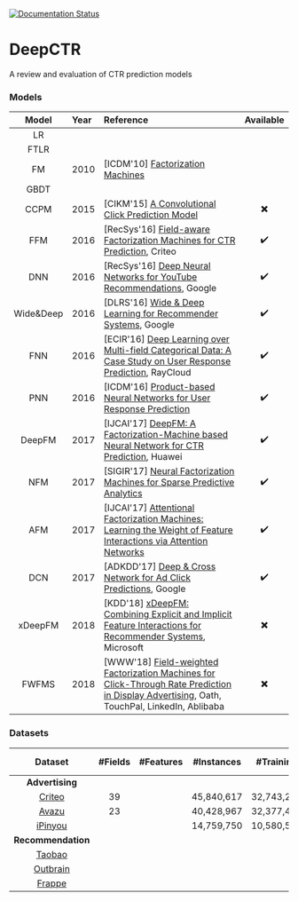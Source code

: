 [![Documentation Status](https://readthedocs.org/projects/deepctr/badge/?version=latest)](https://deepctr.readthedocs.io/en/latest/?badge=latest)

# DeepCTR
A review and evaluation of CTR prediction models

### Models
| Model | Year | Reference | Available | 
| :-----: | :-------|:------------|:----------:|
| LR | |||
| FTLR ||||
| FM |2010 |[ICDM'10] [Factorization Machines](https://www.csie.ntu.edu.tw/~b97053/paper/Rendle2010FM.pdf)||
| GBDT ||||
| CCPM |2015| [CIKM'15] [A Convolutional Click Prediction Model](http://www.escience.cn/system/download/73676) | :heavy_multiplication_x: |
| FFM | 2016 | [RecSys'16] [Field-aware Factorization Machines for CTR Prediction](https://dl.acm.org/citation.cfm?id=2959134), Criteo |:heavy_check_mark: |
| DNN | 2016 | [RecSys'16] [Deep Neural Networks for YouTube Recommendations](http://art.yale.edu/file_columns/0001/1132/covington.pdf), Google |:heavy_check_mark: |
| Wide&Deep | 2016 | [DLRS'16] [Wide & Deep Learning for Recommender Systems](https://arxiv.org/pdf/1606.07792.pdf), Google |:heavy_check_mark: |
| FNN |2016 | [ECIR'16] [Deep Learning over Multi-field Categorical Data: A Case Study on User Response Prediction](https://arxiv.org/abs/1601.02376), RayCloud |:heavy_check_mark: |
| PNN | 2016 | [ICDM'16] [Product-based Neural Networks for User Response Prediction](https://arxiv.org/pdf/1611.00144.pdf) | :heavy_check_mark: |
| DeepFM | 2017 | [IJCAI'17] [DeepFM: A Factorization-Machine based Neural Network for CTR Prediction](https://arxiv.org/abs/1703.04247), Huawei | :heavy_check_mark: |
| NFM |2017| [SIGIR'17] [Neural Factorization Machines for Sparse Predictive Analytics](https://dl.acm.org/citation.cfm?id=3080777) | :heavy_check_mark: |
| AFM |2017|[IJCAI'17] [Attentional Factorization Machines: Learning the Weight of Feature Interactions via Attention Networks](http://www.ijcai.org/proceedings/2017/0435.pdf) |:heavy_check_mark:|
| DCN | 2017 | [ADKDD'17] [Deep & Cross Network for Ad Click Predictions](https://arxiv.org/abs/1708.05123), Google | :heavy_check_mark:|
| xDeepFM |2018|[KDD'18] [xDeepFM: Combining Explicit and Implicit Feature Interactions for Recommender Systems](https://arxiv.org/pdf/1803.05170.pdf), Microsoft| :heavy_multiplication_x: |
| FWFMS | 2018 | [WWW'18] [Field-weighted Factorization Machines for Click-Through Rate Prediction in Display Advertising](https://arxiv.org/pdf/1806.03514.pdf), Oath, TouchPal, LinkedIn, Ablibaba | :heavy_multiplication_x: |


### Datasets
| Dataset |  #Fields | #Features | #Instances | #Training | #Validation | #Test | Positive Ratio |
| :-----: |:-----------:|:-----------:| :-------:|:-------:|:----------:|:------:|:------:|
| **Advertising** |
| [Criteo](https://github.com/anyai/deepCTR/tree/master/data#criteo)  |39 |  |45,840,617 |32,743,297 |6,548,660| 6,548,660||
| [Avazu](https://github.com/anyai/deepCTR/tree/master/data#avazu)  |  23 || 40,428,967 | 32,377,421 | 3,832,608 | 4,218,938 ||
| [iPinyou](https://github.com/anyai/deepCTR/tree/master/data#ipinyou)  | | | 14,759,750 |10,580,553 | 1,657,567 | 2,521,630 ||
| **Recommendation** |
| [Taobao](https://github.com/anyai/deepCTR/tree/master/data#taobao)   |  | | | ||||
| [Outbrain](https://github.com/anyai/deepCTR/tree/master/data#outbrain)  |  | | | ||||
| [Frappe](https://github.com/anyai/deepCTR/tree/master/data#frappe)  |  | | | ||||


